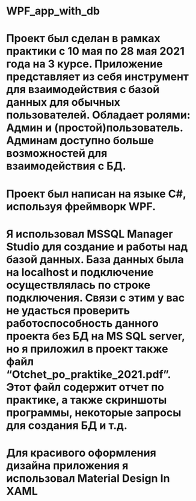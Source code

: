 # WPF_app_with_db
 
# Проект был сделан в рамках практики с 10 мая по 28 мая 2021 года на 3 курсе. Приложение представляет из себя инструмент для взаимодействия с базой данных для обычных пользователей. Обладает ролями: Админ и (простой)пользователь. Админам доступно больше возможностей для взаимодействия с БД.

# Проект был написан на языке C#, используя фреймворк WPF. 

# Я использовал MSSQL Manager Studio для создание и работы над базой данных. База данных была на localhost и подключение осуществлялась по строке подключения. Связи с этим у вас не удасться проверить работоспособность данного проекта без БД на MS SQL server, но я приложил в проект также файл “Otchet_po_praktike_2021.pdf”. Этот файл содержит отчет по практике, а также скриншоты программы, некоторые запросы для создания БД и т.д.
  
# Для красивого оформления дизайна приложения я использовал Material Design In XAML
